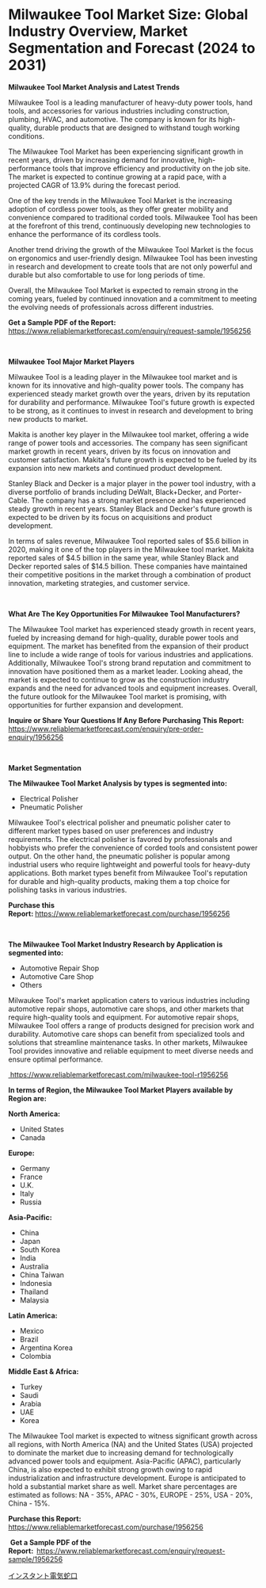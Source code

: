 <p><h1>Milwaukee Tool Market Size: Global Industry Overview, Market Segmentation and Forecast (2024 to 2031)</h1></p><p><strong>Milwaukee Tool Market Analysis and Latest Trends</strong></p>
<p><p>Milwaukee Tool is a leading manufacturer of heavy-duty power tools, hand tools, and accessories for various industries including construction, plumbing, HVAC, and automotive. The company is known for its high-quality, durable products that are designed to withstand tough working conditions.</p><p>The Milwaukee Tool Market has been experiencing significant growth in recent years, driven by increasing demand for innovative, high-performance tools that improve efficiency and productivity on the job site. The market is expected to continue growing at a rapid pace, with a projected CAGR of 13.9% during the forecast period.</p><p>One of the key trends in the Milwaukee Tool Market is the increasing adoption of cordless power tools, as they offer greater mobility and convenience compared to traditional corded tools. Milwaukee Tool has been at the forefront of this trend, continuously developing new technologies to enhance the performance of its cordless tools.</p><p>Another trend driving the growth of the Milwaukee Tool Market is the focus on ergonomics and user-friendly design. Milwaukee Tool has been investing in research and development to create tools that are not only powerful and durable but also comfortable to use for long periods of time.</p><p>Overall, the Milwaukee Tool Market is expected to remain strong in the coming years, fueled by continued innovation and a commitment to meeting the evolving needs of professionals across different industries.</p></p>
<p><strong>Get a Sample PDF of the Report:&nbsp;</strong> <a href="https://www.reliablemarketforecast.com/enquiry/request-sample/1956256">https://www.reliablemarketforecast.com/enquiry/request-sample/1956256</a></p>
<p>&nbsp;</p>
<p><strong>Milwaukee Tool Major Market Players</strong></p>
<p><p>Milwaukee Tool is a leading player in the Milwaukee tool market and is known for its innovative and high-quality power tools. The company has experienced steady market growth over the years, driven by its reputation for durability and performance. Milwaukee Tool's future growth is expected to be strong, as it continues to invest in research and development to bring new products to market.</p><p>Makita is another key player in the Milwaukee tool market, offering a wide range of power tools and accessories. The company has seen significant market growth in recent years, driven by its focus on innovation and customer satisfaction. Makita's future growth is expected to be fueled by its expansion into new markets and continued product development.</p><p>Stanley Black and Decker is a major player in the power tool industry, with a diverse portfolio of brands including DeWalt, Black+Decker, and Porter-Cable. The company has a strong market presence and has experienced steady growth in recent years. Stanley Black and Decker's future growth is expected to be driven by its focus on acquisitions and product development.</p><p>In terms of sales revenue, Milwaukee Tool reported sales of $5.6 billion in 2020, making it one of the top players in the Milwaukee tool market. Makita reported sales of $4.5 billion in the same year, while Stanley Black and Decker reported sales of $14.5 billion. These companies have maintained their competitive positions in the market through a combination of product innovation, marketing strategies, and customer service.</p></p>
<p>&nbsp;</p>
<p><strong>What Are The Key Opportunities For Milwaukee Tool Manufacturers?</strong></p>
<p><p>The Milwaukee Tool market has experienced steady growth in recent years, fueled by increasing demand for high-quality, durable power tools and equipment. The market has benefited from the expansion of their product line to include a wide range of tools for various industries and applications. Additionally, Milwaukee Tool's strong brand reputation and commitment to innovation have positioned them as a market leader. Looking ahead, the market is expected to continue to grow as the construction industry expands and the need for advanced tools and equipment increases. Overall, the future outlook for the Milwaukee Tool market is promising, with opportunities for further expansion and development.</p></p>
<p><strong>Inquire or Share Your Questions If Any Before Purchasing This Report:</strong> <a href="https://www.reliablemarketforecast.com/enquiry/pre-order-enquiry/1956256">https://www.reliablemarketforecast.com/enquiry/pre-order-enquiry/1956256</a></p>
<p>&nbsp;</p>
<p><strong>Market Segmentation</strong></p>
<p><strong>The Milwaukee Tool Market Analysis by types is segmented into:</strong></p>
<p><ul><li>Electrical Polisher</li><li>Pneumatic Polisher</li></ul></p>
<p><p>Milwaukee Tool's electrical polisher and pneumatic polisher cater to different market types based on user preferences and industry requirements. The electrical polisher is favored by professionals and hobbyists who prefer the convenience of corded tools and consistent power output. On the other hand, the pneumatic polisher is popular among industrial users who require lightweight and powerful tools for heavy-duty applications. Both market types benefit from Milwaukee Tool's reputation for durable and high-quality products, making them a top choice for polishing tasks in various industries.</p></p>
<p><strong>Purchase this Report:&nbsp;</strong><a href="https://www.reliablemarketforecast.com/purchase/1956256">https://www.reliablemarketforecast.com/purchase/1956256</a></p>
<p>&nbsp;</p>
<p><strong>The Milwaukee Tool Market Industry Research by Application is segmented into:</strong></p>
<p><ul><li>Automotive Repair Shop</li><li>Automotive Care Shop</li><li>Others</li></ul></p>
<p><p>Milwaukee Tool's market application caters to various industries including automotive repair shops, automotive care shops, and other markets that require high-quality tools and equipment. For automotive repair shops, Milwaukee Tool offers a range of products designed for precision work and durability. Automotive care shops can benefit from specialized tools and solutions that streamline maintenance tasks. In other markets, Milwaukee Tool provides innovative and reliable equipment to meet diverse needs and ensure optimal performance.</p></p>
<p><a href="https://www.reliablemarketforecast.com/milwaukee-tool-r1956256">&nbsp;https://www.reliablemarketforecast.com/milwaukee-tool-r1956256</a></p>
<p><strong>In terms of Region, the Milwaukee Tool Market Players available by Region are:</strong></p>
<p>
    <p> <strong> North America: </strong>
        <ul>
            <li>United States</li>
            <li>Canada</li>
        </ul>
        </p> 
    <p> <strong> Europe: </strong>
        <ul>
            <li>Germany</li>
            <li>France</li>
            <li>U.K.</li>
            <li>Italy</li>
            <li>Russia</li>
        </ul>
        </p> 
    <p> <strong> Asia-Pacific: </strong>
        <ul>
            <li>China</li>
            <li>Japan</li>
            <li>South Korea</li>
            <li>India</li>
            <li>Australia</li>
            <li>China Taiwan</li>
            <li>Indonesia</li>
            <li>Thailand</li>
            <li>Malaysia</li>
        </ul>
        </p> 
    <p> <strong> Latin America: </strong>
        <ul>
            <li>Mexico</li>
            <li>Brazil</li>
            <li>Argentina Korea</li>
            <li>Colombia</li>
        </ul>
        </p> 
    <p> <strong> Middle East & Africa: </strong>
        <ul>
            <li>Turkey</li>
            <li>Saudi</li>
            <li>Arabia</li>
            <li>UAE</li>
            <li>Korea</li>
        </ul>
    </p>
    </p>
<p><p>The Milwaukee Tool market is expected to witness significant growth across all regions, with North America (NA) and the United States (USA) projected to dominate the market due to increasing demand for technologically advanced power tools and equipment. Asia-Pacific (APAC), particularly China, is also expected to exhibit strong growth owing to rapid industrialization and infrastructure development. Europe is anticipated to hold a substantial market share as well. Market share percentages are estimated as follows: NA - 35%, APAC - 30%, EUROPE - 25%, USA - 20%, China - 15%.</p></p>
<p><strong>Purchase this Report: </strong><a href="https://www.reliablemarketforecast.com/purchase/1956256">https://www.reliablemarketforecast.com/purchase/1956256</a></p>
<p>&nbsp;<strong>Get a Sample PDF of the Report:&nbsp;&nbsp;</strong><a href="https://www.reliablemarketforecast.com/enquiry/request-sample/1956256">https://www.reliablemarketforecast.com/enquiry/request-sample/1956256</a></p>
<p><strong></strong></p>
<p><p><a href="https://github.com/sghwr779811674/Market-Research-Report-List-3/blob/main/1766638416.md">インスタント電気蛇口</a></p></p>